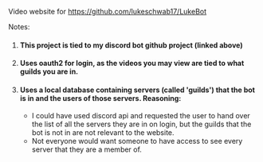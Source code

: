 Video website for https://github.com/lukeschwab17/LukeBot

Notes: 
<ol>
  <li><h4>This project is tied to my discord bot github project (linked above)</li>
  <li><h4>Uses oauth2 for login, as the videos you may view are tied to what guilds you are in.</li>
  <li><h4>Uses a local database containing servers (called 'guilds') that the bot is in and the users of those servers. Reasoning:</li>
  <ul>
    <li>I could have used discord api and requested the user to hand over the list of all the servers they are in on login, but the guilds that the bot is not in are not relevant to the website.</li>
    <li>Not everyone would want someone to have access to see every server that they are a member of.</li>
  </ul>
</ol>
